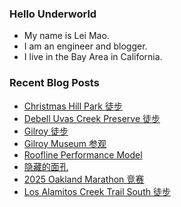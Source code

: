 ### Hello Underworld

- My name is Lei Mao.
- I am an engineer and blogger.
- I live in the Bay Area in California.


### Recent Blog Posts

<!-- BLOG-POST-LIST:START -->
- [Christmas Hill Park 徒步](https://leimao.github.io/life/Christmas-Hill-Park/)
- [Debell Uvas Creek Preserve 徒步](https://leimao.github.io/life/Debell-Uvas-Creek-Preserve/)
- [Gilroy 徒步](https://leimao.github.io/life/Gilroy-California/)
- [Gilroy Museum 参观](https://leimao.github.io/life/Gilroy-Museum/)
- [Roofline Performance Model](https://leimao.github.io/blog/Roofline-Performance-Model/)
- [隐藏的面孔](https://leimao.github.io/essay/%E9%9A%90%E8%97%8F%E7%9A%84%E9%9D%A2%E5%AD%94-Hidden-Face/)
- [2025 Oakland Marathon 竞赛](https://leimao.github.io/life/2025-Oakland-Marathon/)
- [Los Alamitos Creek Trail South 徒步](https://leimao.github.io/life/Los-Alamitos-Creek-Trail-South/)
<!-- BLOG-POST-LIST:END -->
